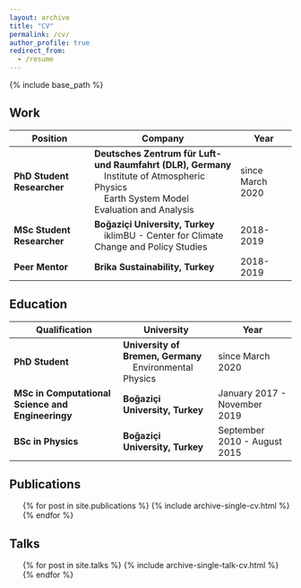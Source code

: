```yaml
---
layout: archive
title: "CV"
permalink: /cv/
author_profile: true
redirect_from:
  - /resume
---
```


{% include base_path %}

## Work

| Position |Company | Year |
|-----------|-----------|----------- |
| **PhD Student Researcher** | **Deutsches Zentrum für Luft- und Raumfahrt (DLR), Germany**<br />&nbsp;&nbsp;&nbsp;&nbsp;Institute of Atmospheric Physics<br />&nbsp;&nbsp;&nbsp;&nbsp;Earth System Model Evaluation and Analysis | since March 2020 |
| **MSc Student Researcher** | **Boğaziçi University, Turkey**<br />&nbsp;&nbsp;&nbsp;&nbsp;iklimBU - Center for Climate Change and Policy Studies | 2018-2019 |
| **Peer Mentor** | **Brika Sustainability, Turkey** | 2018-2019 |

## Education

| Qualification | University | Year |
| ----------- | ----------- | ----------- |
| **PhD Student** | **University of Bremen, Germany**<br />&nbsp;&nbsp;&nbsp;&nbsp;Environmental Physics | since March 2020 |
| **MSc in Computational Science and Engineeringy** | **Boğaziçi University, Turkey** | January 2017 - November 2019 |
| **BSc in Physics** | **Boğaziçi University, Turkey** | September 2010 - August 2015 |


## Publications
  <ul>{% for post in site.publications %}
    {% include archive-single-cv.html %}
  {% endfor %}</ul>
  
## Talks
  <ul>{% for post in site.talks %}
    {% include archive-single-talk-cv.html %}
  {% endfor %}</ul>
